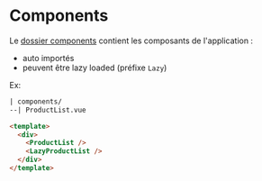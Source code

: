 # Components

Le [dossier components](https://nuxt.com/docs/guide/directory-structure/components) contient les composants de l'application :
- auto importés
- peuvent être lazy loaded (préfixe `Lazy`)

Ex:

```html
| components/
--| ProductList.vue
```

```html
<template>
  <div>
    <ProductList />
    <LazyProductList />
  </div>
</template>

```